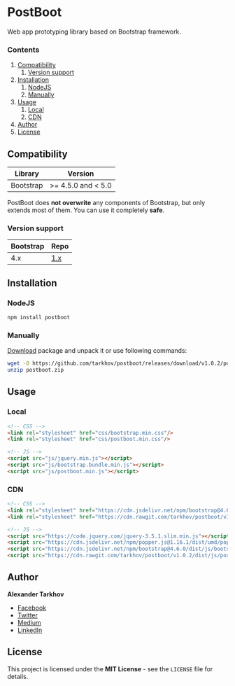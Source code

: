 # PostBoot

Web app prototyping library based on Bootstrap framework.

### Contents

1. [Compatibility](#compatibility)
   1. [Version support](#version-support)
2. [Installation](#installation)
   1. [NodeJS](#nodejs)
   2. [Manually](#manually)
3. [Usage](#usage)
   1. [Local](#local)
   2. [CDN](#cdn)
4. [Author](#author)
5. [License](#license)

## Compatibility

Library | Version
------- | -------
Bootstrap | >= 4.5.0 and < 5.0

PostBoot does **not overwrite** any components of Bootstrap, but only extends most of them. You can use it completely **safe**.

### Version support

Bootstrap | Repo
------- | -------
4.x | [1.x](https://github.com/tarkhov/postboot/tree/1.x)

## Installation

### NodeJS

```bash
npm install postboot
```

### Manually

[Download](https://github.com/tarkhov/postboot/releases/download/v1.0.2/postboot.zip) package and unpack it or use following commands:

```bash
wget -O https://github.com/tarkhov/postboot/releases/download/v1.0.2/postboot.zip
unzip postboot.zip
```

## Usage

### Local

```html
<!-- CSS -->
<link rel="stylesheet" href="css/bootstrap.min.css"/>
<link rel="stylesheet" href="css/postboot.min.css"/>

<!-- JS -->
<script src="js/jquery.min.js"></script>
<script src="js/bootstrap.bundle.min.js"></script>
<script src="js/postboot.min.js"></script>
```

### CDN

```html
<!-- CSS -->
<link rel="stylesheet" href="https://cdn.jsdelivr.net/npm/bootstrap@4.6.0/dist/css/bootstrap.min.css">
<link rel="stylesheet" href="https://cdn.rawgit.com/tarkhov/postboot/v1.0.2/dist/css/postboot.min.css">

<!-- JS -->
<script src="https://code.jquery.com/jquery-3.5.1.slim.min.js"></script>
<script src="https://cdn.jsdelivr.net/npm/popper.js@1.16.1/dist/umd/popper.min.js"></script>
<script src="https://cdn.jsdelivr.net/npm/bootstrap@4.6.0/dist/js/bootstrap.min.js"></script>
<script src="https://cdn.rawgit.com/tarkhov/postboot/v1.0.2/dist/js/postboot.min.js"></script>
```

## Author

**Alexander Tarkhov**

* [Facebook](https://www.facebook.com/alex.tarkhov)
* [Twitter](https://twitter.com/alextarkhov)
* [Medium](https://medium.com/@tarkhov)
* [LinkedIn](https://www.linkedin.com/in/tarkhov/)

## License

This project is licensed under the **MIT License** - see the `LICENSE` file for details.
